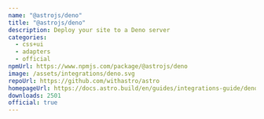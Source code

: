 ```yaml
---
name: "@astrojs/deno"
title: "@astrojs/deno"
description: Deploy your site to a Deno server
categories:
  - css+ui
  - adapters
  - official
npmUrl: https://www.npmjs.com/package/@astrojs/deno
image: /assets/integrations/deno.svg
repoUrl: https://github.com/withastro/astro
homepageUrl: https://docs.astro.build/en/guides/integrations-guide/deno/
downloads: 2501
official: true
---
```

